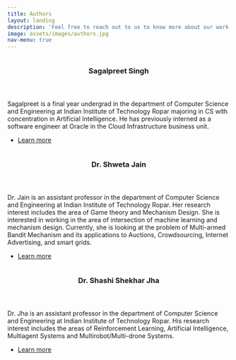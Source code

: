 ```yaml
---
title: Authors
layout: landing
description: 'Feel free to reach out to us to know more about our work or for potential collaborations'
image: assets/images/authors.jpg
nav-menu: true
---
```


<!-- Main -->
<div id="main">

<!-- One -->
<!-- <section id="one">
	<div class="inner">
		<header class="major">
			<h2>Affiliation</h2>
		</header>
		<p>All the authors are affiliated with Indian Institute of Technology Ropar at the time this work was done.</p>
	</div>
</section> -->

<!-- Two -->
<section id="two" class="spotlights">
	<section>
		<a href="generic.html" class="image">
			<img src="{% link assets/images/sagal.jpg %}" alt="" data-position="center center" />
		</a>
		<div class="content">
			<div class="inner">
				<header class="major">
					<h3>Sagalpreet Singh</h3>
				</header>
				<p>Sagalpreet is a final year undergrad in the department of Computer Science and Engineering at Indian Institute of Technology Ropar majoring in CS with concentration in Artificial Intelligence. He has previously interned as a software engineer at Oracle in the Cloud Infrastructure business unit.</p>
				<ul class="actions">
					<li><a href="https://sagalpreet.github.io/" class="button">Learn more</a></li>
				</ul>
			</div>
		</div>
	</section>
	<section>
		<a href="generic.html" class="image">
			<img src="{% link assets/images/shweta.jpg %}" alt="" data-position="top center" />
		</a>
		<div class="content">
			<div class="inner">
				<header class="major">
					<h3>Dr. Shweta Jain</h3>
				</header>
				<p>Dr. Jain is an assistant professor in the department of Computer Science and Engineering at Indian Institute of Technology Ropar. Her research interest includes the area of Game theory and Mechanism Design. She is interested in working in the area of intersection of machine learning and mechanism design. Currently, she is looking at the problem of Multi-armed Bandit Mechanism and its applications to Auctions, Crowdsourcing, Internet Advertising, and smart grids.</p>
				<ul class="actions">
					<li><a href="https://sites.google.com/site/shwetajainiisc/home" class="button">Learn more</a></li>
				</ul>
			</div>
		</div>
	</section>
	<section>
		<a href="generic.html" class="image">
			<img src="{% link assets/images/shashi.jpg %}" alt="" data-position="25% 25%" />
		</a>
		<div class="content">
			<div class="inner">
				<header class="major">
					<h3>Dr. Shashi Shekhar Jha</h3>
				</header>
				<p>Dr. Jha is an assistant professor in the department of Computer Science and Engineering at Indian Institute of Technology Ropar. His research interest includes the areas of Reinforcement Learning, Artificial Intelligence, Multiagent Systems and Multirobot/Multi-drone Systems.</p>
				<ul class="actions">
					<li><a href="https://sites.google.com/view/shashi-iitrpr/home" class="button">Learn more</a></li>
				</ul>
			</div>
		</div>
	</section>
</section>

<!-- # Three
# <section id="three">
# 	<div class="inner">
# 		<header class="major">
# 			<h2>Massa libero</h2>
# 		</header>
# 		<p>Nullam et orci eu lorem consequat tincidunt vivamus et sagittis libero. Mauris aliquet magna magna sed nunc rhoncus pharetra. Pellentesque condimentum sem. In efficitur ligula tate urna. Maecenas laoreet massa vel lacinia pellentesque lorem ipsum dolor. Nullam et orci eu lorem consequat tincidunt. Vivamus et sagittis libero. Mauris aliquet magna magna sed nunc rhoncus amet pharetra et feugiat tempus.</p>
# 		<ul class="actions">
# 			<li><a href="generic.html" class="button next">Get Started</a></li>
# 		</ul>
# 	</div>
# </section> -->

</div>
